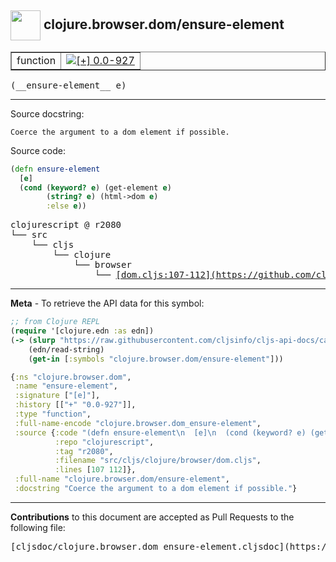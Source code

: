 ## <img width="48px" valign="middle" src="http://i.imgur.com/Hi20huC.png"> clojure.browser.dom/ensure-element

 <table border="1">
<tr>

<td>function</td>
<td><a href="https://github.com/cljsinfo/cljs-api-docs/tree/0.0-927"><img valign="middle" alt="[+] 0.0-927" src="https://img.shields.io/badge/+-0.0--927-lightgrey.svg"></a> </td>
</tr>
</table>

 <samp>
(__ensure-element__ e)<br>
</samp>

---




Source docstring:

```
Coerce the argument to a dom element if possible.
```

Source code:

```clj
(defn ensure-element
  [e]
  (cond (keyword? e) (get-element e)
        (string? e) (html->dom e)
        :else e))
```

 <pre>
clojurescript @ r2080
└── src
    └── cljs
        └── clojure
            └── browser
                └── <ins>[dom.cljs:107-112](https://github.com/clojure/clojurescript/blob/r2080/src/cljs/clojure/browser/dom.cljs#L107-L112)</ins>
</pre>


---

__Meta__ - To retrieve the API data for this symbol:

```clj
;; from Clojure REPL
(require '[clojure.edn :as edn])
(-> (slurp "https://raw.githubusercontent.com/cljsinfo/cljs-api-docs/catalog/cljs-api.edn")
    (edn/read-string)
    (get-in [:symbols "clojure.browser.dom/ensure-element"]))
```

```clj
{:ns "clojure.browser.dom",
 :name "ensure-element",
 :signature ["[e]"],
 :history [["+" "0.0-927"]],
 :type "function",
 :full-name-encode "clojure.browser.dom_ensure-element",
 :source {:code "(defn ensure-element\n  [e]\n  (cond (keyword? e) (get-element e)\n        (string? e) (html->dom e)\n        :else e))",
          :repo "clojurescript",
          :tag "r2080",
          :filename "src/cljs/clojure/browser/dom.cljs",
          :lines [107 112]},
 :full-name "clojure.browser.dom/ensure-element",
 :docstring "Coerce the argument to a dom element if possible."}

```

---

__Contributions__ to this document are accepted as Pull Requests to the following file:

 <pre>
[cljsdoc/clojure.browser.dom_ensure-element.cljsdoc](https://github.com/cljsinfo/cljs-api-docs/blob/master/cljsdoc/clojure.browser.dom_ensure-element.cljsdoc)
</pre>

